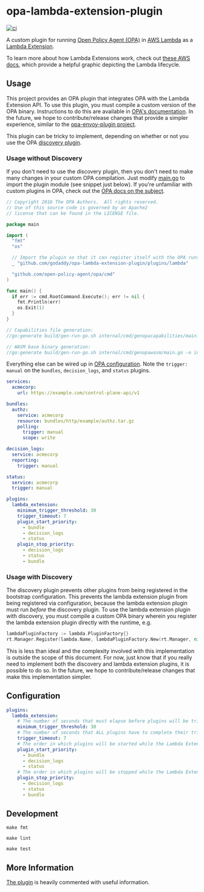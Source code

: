 # opa-lambda-extension-plugin

[![ci](https://github.com/godaddy/opa-lambda-extension-plugin/actions/workflows/ci.yml/badge.svg?branch=main&event=push)](https://github.com/godaddy/opa-lambda-extension-plugin/actions/workflows/ci.yml?query=branch%3Amain+event%3Apush)

A custom plugin for running [Open Policy Agent (OPA)](https://github.com/open-policy-agent/opa) in [AWS Lambda](https://aws.amazon.com/lambda/) as a [Lambda Extension](https://docs.aws.amazon.com/lambda/latest/dg/using-extensions.html).

To learn more about how Lambda Extensions work, check out [these AWS docs](https://docs.aws.amazon.com/lambda/latest/dg/runtimes-extensions-api.html), which provide a helpful graphic depicting the Lambda lifecycle.

## Usage

This project provides an OPA plugin that integrates OPA with the Lambda Extension API. To use this plugin, you must compile a custom version of the OPA binary. Instructions to do this are available in [OPA's documentation](https://www.openpolicyagent.org/docs/latest/extensions/#custom-plugins-for-opa-runtime). In the future, we hope to contribute/release changes that provide a simpler experience, similar to the [opa-envoy-plugin project](https://github.com/open-policy-agent/opa-envoy-plugin).

This plugin can be tricky to implement, depending on whether or not you use the OPA [discovery plugin](https://www.openpolicyagent.org/docs/latest/management-discovery/).

### Usage without Discovery

If you don't need to use the discovery plugin, then you don't need to make many changes in your custom OPA compilation. Just modify [main.go](https://github.com/open-policy-agent/opa/blob/main/main.go) to import the plugin module (see snippet just below). If you're unfamiliar with custom plugins in OPA, check out the [OPA docs on the subject](https://www.openpolicyagent.org/docs/latest/extensions/#custom-plugins-for-opa-runtime).

```go
// Copyright 2016 The OPA Authors.  All rights reserved.
// Use of this source code is governed by an Apache2
// license that can be found in the LICENSE file.

package main

import (
  "fmt"
  "os"

  // Import the plugin so that it can register itself with the OPA runtime on init
  _ "github.com/godaddy/opa-lambda-extension-plugin/plugins/lambda"

  "github.com/open-policy-agent/opa/cmd"
)

func main() {
  if err := cmd.RootCommand.Execute(); err != nil {
    fmt.Println(err)
    os.Exit(1)
  }
}

// Capabilities file generation:
//go:generate build/gen-run-go.sh internal/cmd/genopacapabilities/main.go capabilities.json

// WASM base binary generation:
//go:generate build/gen-run-go.sh internal/cmd/genopawasm/main.go -o internal/compiler/wasm/opa/opa.go internal/compiler/wasm/opa/opa.wasm  internal/compiler/wasm/opa/callgraph.csv
```

Everything else can be wired up in [OPA configuration](https://www.openpolicyagent.org/docs/latest/configuration/). Note the `trigger: manual` on the `bundles`, `decision_logs`, and `status` plugins.

```yaml
services:
  acmecorp:
    url: https://example.com/control-plane-api/v1

bundles:
  authz:
    service: acmecorp
    resource: bundles/http/example/authz.tar.gz
    polling:
      trigger: manual
      scope: write

decision_logs:
  service: acmecorp
  reporting:
    trigger: manual

status:
  service: acmecorp
  trigger: manual

plugins:
  lambda_extension:
    minimum_trigger_threshold: 30
    trigger_timeout: 7
    plugin_start_priority:
      - bundle
      - decision_logs
      - status
    plugin_stop_priority:
      - decision_logs
      - status
      - bundle
```

### Usage with Discovery

The discovery plugin prevents other plugins from being registered in the bootstrap configuration. This prevents the lambda extension plugin from being registered via configuration, because the lambda extension plugin must run _before_ the discovery plugin. To use the lambda extension plugin with discovery, you must compile a custom OPA binary wherein you register the lambda extension plugin directly with the runtime, e.g.

```go
lambdaPluginFactory := lambda.PluginFactory{}
rt.Manager.Register(lambda.Name, lambdaPluginFactory.New(rt.Manager, nil))
```

This is less than ideal and the complexity involved with this implementation is outside the scope of this document. For now, just know that if you really need to implement both the discovery and lambda extension plugins, it is possible to do so. In the future, we hope to contribute/release changes that make this implementation simpler.

## Configuration

```yaml
plugins:
  lambda_extension:
    # The number of seconds that must elapse before plugins will be triggered by a lambda function invocation
    minimum_trigger_threshold: 30
    # The number of seconds that ALL plugins have to complete their trigger before they are canceled.
    trigger_timeout: 7
    # The order in which plugins will be started while the Lambda Extension is in its init phase.
    plugin_start_priority:
      - bundle
      - decision_logs
      - status
    # The order in which plugins will be stopped while the Lambda Extension is in its shutdown phase.
    plugin_stop_priority:
      - decision_logs
      - status
      - bundle
```

## Development

```
make fmt

make lint

make test
```

## More Information 

[The plugin](plugins/lambda/plugin.go) is heavily commented with useful information.
